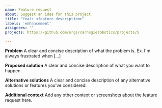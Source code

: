 ```yaml
---
name: Feature request
about: Suggest an idea for this project
title: "feat: <feature description>"
labels: 'enhancement'
assignees: ''
projects: https://github.com/orgs/carnegierobotics/projects/5

---
```


**Problem**
A clear and concise description of what the problem is. Ex. I'm always frustrated when [...]

**Proposed solution**
A clear and concise description of what you want to happen.

**Alternative solutions**
A clear and concise description of any alternative solutions or features you've considered.

**Additional context**
Add any other context or screenshots about the feature request here.
